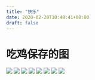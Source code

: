 ```yaml
---
title: "快乐"
date: 2020-02-20T10:48:41+08:00
draft: false
---
```


# 吃鸡保存的图

![](/images/01.jpg)
![](/images/02.jpg)
![](/images/03.jpg)
![](/images/04.jpg)
![](/images/05.jpg)
![](/images/06.jpg)
![](/images/07.jpg)
![](/images/08.jpg)